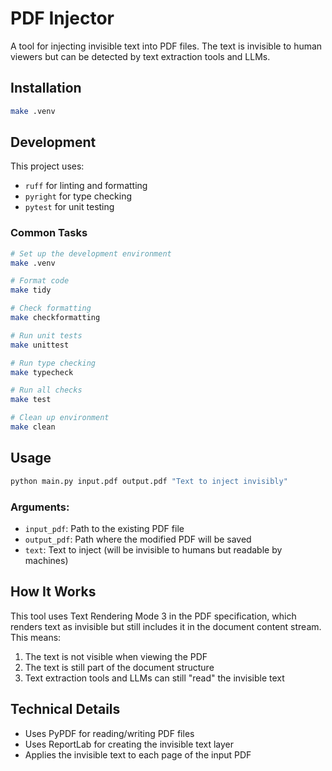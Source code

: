 # PDF Injector

A tool for injecting invisible text into PDF files. The text is invisible to human viewers but can be detected by text extraction tools and LLMs.

## Installation

```bash
make .venv
```

## Development

This project uses:
- `ruff` for linting and formatting
- `pyright` for type checking
- `pytest` for unit testing

### Common Tasks

```bash
# Set up the development environment
make .venv

# Format code
make tidy

# Check formatting
make checkformatting

# Run unit tests
make unittest

# Run type checking
make typecheck

# Run all checks
make test

# Clean up environment
make clean
```

## Usage

```bash
python main.py input.pdf output.pdf "Text to inject invisibly"
```

### Arguments:

- `input_pdf`: Path to the existing PDF file
- `output_pdf`: Path where the modified PDF will be saved
- `text`: Text to inject (will be invisible to humans but readable by machines)

## How It Works

This tool uses Text Rendering Mode 3 in the PDF specification, which renders text as invisible but still includes it in the document content stream. This means:

1. The text is not visible when viewing the PDF
2. The text is still part of the document structure
3. Text extraction tools and LLMs can still "read" the invisible text

## Technical Details

- Uses PyPDF for reading/writing PDF files
- Uses ReportLab for creating the invisible text layer
- Applies the invisible text to each page of the input PDF